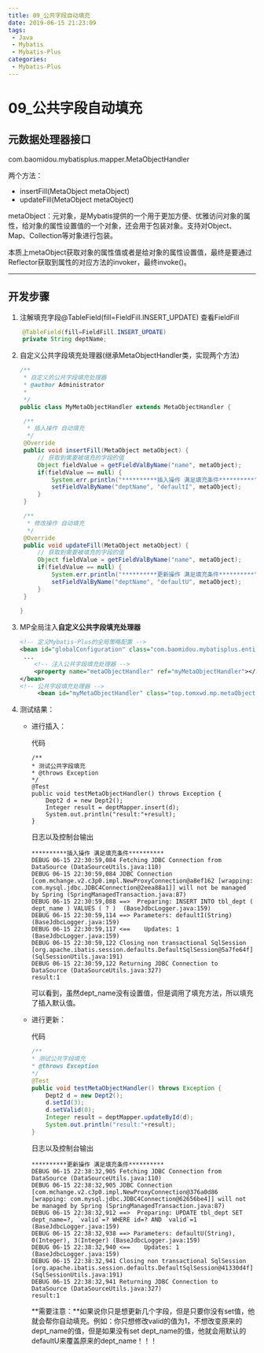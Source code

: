 ```yaml
---
title: 09_公共字段自动填充
date: 2019-06-15 21:23:09
tags: 
 - Java
 - Mybatis
 - Mybatis-Plus
categories:
 - Mybatis-Plus
---
```


# 09_公共字段自动填充

## 元数据处理器接口

com.baomidou.mybatisplus.mapper.MetaObjectHandler

两个方法：

- insertFill(MetaObject metaObject)
- updateFill(MetaObject metaObject)

metaObject：元对象，是Mybatis提供的一个用于更加方便、优雅访问对象的属性，给对象的属性设置值的一个对象，还会用于包装对象。支持对Object、Map、Collection等对象进行包装。

​	本质上metaObject获取对象的属性值或者是给对象的属性设置值，最终是要通过Reflector获取到属性的对应方法的invoker，最终invoke()。

---

## 开发步骤

1.  注解填充字段@TableField(fill=FieldFill.INSERT_UPDATE) 查看FieldFill

   ```java
       @TableField(fill=FieldFill.INSERT_UPDATE)
       private String deptName;
   ```

2. 自定义公共字段填充处理器(继承MetaObjectHandler类，实现两个方法)

   ```java
   /**
    * 自定义的公共字段填充处理器
    * @author Administrator
    *
    */
   public class MyMetaObjectHandler extends MetaObjectHandler {
   
   	/**
   	 * 插入操作 自动填充
   	 */
   	@Override
   	public void insertFill(MetaObject metaObject) {
   		// 获取到需要被填充的字段的值
   		Object fieldValue = getFieldValByName("name", metaObject);
   		if(fieldValue == null) {
   			System.err.println("**********插入操作 满足填充条件**********");
   			setFieldValByName("deptName", "defaultI", metaObject);
   		}
   	}
   
   	/**
   	 * 修改操作 自动填充
   	 */
   	@Override
   	public void updateFill(MetaObject metaObject) {
   		// 获取到需要被填充的字段的值
   		Object fieldValue = getFieldValByName("name", metaObject);
   		if(fieldValue == null) {
   			System.err.println("**********更新操作 满足填充条件**********");
   			setFieldValByName("deptName", "defaultU", metaObject);
   		}
   	}
   	
   }
   ```

   

3. MP全局注入**自定义公共字段填充处理器**

   ```xml
   <!-- 定义Mybatis-Plus的全局策略配置 -->
   <bean id="globalConfiguration" class="com.baomidou.mybatisplus.entity.GlobalConfiguration">
   	...
       <!-- 注入公共字段填充处理器 -->
       <property name="metaObjectHandler" ref="myMetaObjectHandler"></property>
   </bean>   	
   <!-- 公共字段填充处理器 -->
      	<bean id="myMetaObjectHandler" class="top.tomxwd.mp.metaObjectHandler.MyMetaObjectHandler"></bean>
   ```

4. 测试结果：

   - 进行插入：

     代码

     ```
     /**
     * 测试公共字段填充
     * @throws Exception
     */
     @Test
     public void testMetaObjectHandler() throws Exception {
         Dept2 d = new Dept2();
         Integer result = deptMapper.insert(d);
         System.out.println("result:"+result);
     }
     ```

     日志以及控制台输出

     ```
     **********插入操作 满足填充条件**********
     DEBUG 06-15 22:30:59,084 Fetching JDBC Connection from DataSource (DataSourceUtils.java:110)
     DEBUG 06-15 22:30:59,084 JDBC Connection [com.mchange.v2.c3p0.impl.NewProxyConnection@a8ef162 [wrapping: com.mysql.jdbc.JDBC4Connection@2eea88a1]] will not be managed by Spring (SpringManagedTransaction.java:87)
     DEBUG 06-15 22:30:59,088 ==>  Preparing: INSERT INTO tbl_dept ( dept_name ) VALUES ( ? )  (BaseJdbcLogger.java:159)
     DEBUG 06-15 22:30:59,114 ==> Parameters: defaultI(String) (BaseJdbcLogger.java:159)
     DEBUG 06-15 22:30:59,117 <==    Updates: 1 (BaseJdbcLogger.java:159)
     DEBUG 06-15 22:30:59,122 Closing non transactional SqlSession [org.apache.ibatis.session.defaults.DefaultSqlSession@5a7fe64f] (SqlSessionUtils.java:191)
     DEBUG 06-15 22:30:59,122 Returning JDBC Connection to DataSource (DataSourceUtils.java:327)
     result:1
     ```

     可以看到，虽然dept_name没有设置值，但是调用了填充方法，所以填充了插入默认值。

   - 进行更新：

     代码

     ```java
     /**
     * 测试公共字段填充
     * @throws Exception
     */
     @Test
     public void testMetaObjectHandler() throws Exception {
         Dept2 d = new Dept2();
         d.setId(3);
         d.setValid(0);
         Integer result = deptMapper.updateById(d);
         System.out.println("result:"+result);
     }
     ```

     日志以及控制台输出

     ```
     **********更新操作 满足填充条件**********
     DEBUG 06-15 22:38:32,905 Fetching JDBC Connection from DataSource (DataSourceUtils.java:110)
     DEBUG 06-15 22:38:32,905 JDBC Connection [com.mchange.v2.c3p0.impl.NewProxyConnection@376a0d86 [wrapping: com.mysql.jdbc.JDBC4Connection@62656be4]] will not be managed by Spring (SpringManagedTransaction.java:87)
     DEBUG 06-15 22:38:32,912 ==>  Preparing: UPDATE tbl_dept SET dept_name=?, `valid`=? WHERE id=? AND `valid`=1  (BaseJdbcLogger.java:159)
     DEBUG 06-15 22:38:32,938 ==> Parameters: defaultU(String), 0(Integer), 3(Integer) (BaseJdbcLogger.java:159)
     DEBUG 06-15 22:38:32,940 <==    Updates: 1 (BaseJdbcLogger.java:159)
     DEBUG 06-15 22:38:32,941 Closing non transactional SqlSession [org.apache.ibatis.session.defaults.DefaultSqlSession@41330d4f] (SqlSessionUtils.java:191)
     DEBUG 06-15 22:38:32,941 Returning JDBC Connection to DataSource (DataSourceUtils.java:327)
     result:1
     ```

     **需要注意：**如果说你只是想更新几个字段，但是只要你没有set值，他就会帮你自动填充。例如：你只想修改valid的值为1，不想改变原来的dept_name的值，但是如果没有set dept_name的值，他就会用默认的defaultU来覆盖原来的dept_name！！！